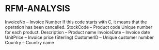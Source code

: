 # RFM-ANALYSIS
InvoiceNo – Invoice Number
If this code starts with C, it means that the operation has been cancelled.
StockCode – Product code
Unique number for each product.
Description – Product name
InvoiceDate – Invoice date
UnitPrice – Invoice price (Sterling)
CustomerID – Unique customer number
Country – Country name
